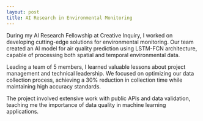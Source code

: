 ```yaml
---
layout: post
title: AI Research in Environmental Monitoring
---
```


During my AI Research Fellowship at Creative Inquiry, I worked on developing cutting-edge solutions for environmental monitoring. Our team created an AI model for air quality prediction using LSTM-FCN architecture, capable of processing both spatial and temporal environmental data.

Leading a team of 5 members, I learned valuable lessons about project management and technical leadership. We focused on optimizing our data collection process, achieving a 30% reduction in collection time while maintaining high accuracy standards.

The project involved extensive work with public APIs and data validation, teaching me the importance of data quality in machine learning applications. 